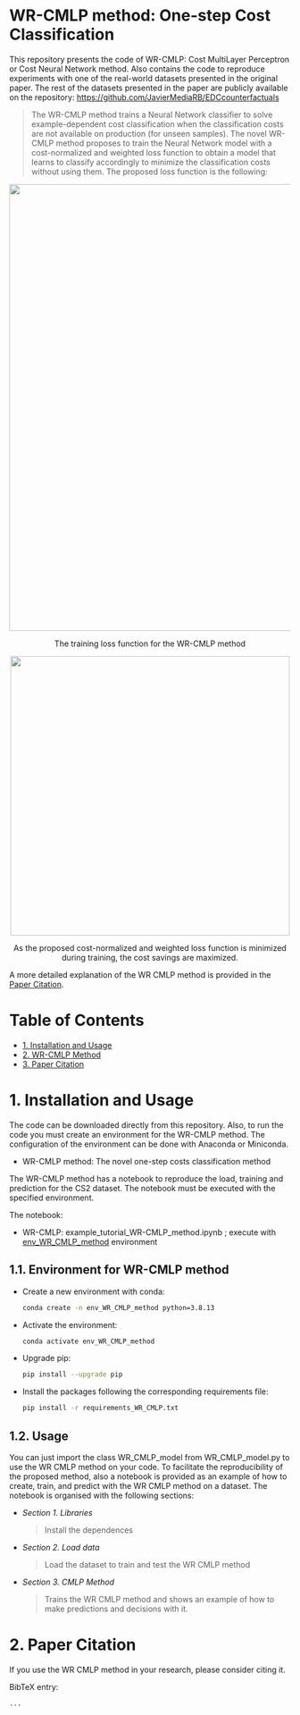 # **WR-CMLP method: One-step Cost Classification**

This repository presents the code of WR-CMLP: Cost MultiLayer Perceptron or Cost Neural Network method. Also contains the code to reproduce experiments with one of the real-world datasets presented in the original paper. The rest of the datasets presented in the paper are publicly available on the repository: https://github.com/JavierMediaRB/EDCcounterfactuals

>The WR-CMLP method trains a Neural Network classifier to solve example-dependent cost classification when the classification costs are not available on production (for unseen samples). The novel WR-CMLP method proposes to train the Neural Network model with a cost-normalized and weighted loss function to obtain a model that learns to classify accordingly to minimize the classification costs without using them. The proposed loss function is the following:

<p align="center">
  <image src="images/cost_loss_function.png" alt="" style="width: 800px;" >
</p>

<p style="text-align: center;">
The training loss function for the WR-CMLP method
</p>

<p align="center">
  <image src="images/tral_loss_and_savings.png" alt="" style="width: 500;" >
</p>

<p style="text-align: center;">
As the proposed cost-normalized and weighted loss function is minimized during training, the cost savings are maximized.
</p>

A more detailed explanation of the WR CMLP method is provided in the [Paper Citation](#Citations).

# **Table of Contents**

* [1. Installation and Usage](#installation-and-usage)
* [2. WR-CMLP Method](#WR-CMLP-method)
* [3. Paper Citation](#Citation)

# **1. Installation and Usage**
The code can be downloaded directly from this repository. Also, to run the code you must create an environment for the WR-CMLP method. The configuration of the environment can be done with Anaconda or Miniconda.

- WR-CMLP method: The novel one-step costs classification method

The WR-CMLP method has a notebook to reproduce the load, training and prediction for the CS2 dataset. The notebook must be executed with the specified environment.

The notebook:
- WR-CMLP: example_tutorial_WR-CMLP_method.ipynb ; execute with [env_WR_CMLP_method](#Environment) environment

## 1.1. Environment for WR-CMLP method

- Create a new environment with conda:

  ```bash
  conda create -n env_WR_CMLP_method python=3.8.13
  ```
  
- Activate the environment:
  ```bash
  conda activate env_WR_CMLP_method
  ```

- Upgrade pip:
  ```bash
  pip install --upgrade pip
  ```

- Install the packages following the corresponding requirements file:
  ```bash
  pip install -r requirements_WR_CMLP.txt
  ```


## 1.2. Usage

You can just import the class WR_CMLP_model from WR_CMLP_model.py to use the WR CMLP method on your code. To facilitate the reproducibility of the proposed method, also a notebook is provided as an example of how to create, train, and predict with the WR CMLP method on a dataset.
The notebook is organised with the following sections:

- *Section 1. Libraries*
    > Install the dependences

- *Section 2. Load data*
    > Load the dataset to train and test the WR CMLP method

- *Section 3. CMLP Method*

    > Trains the WR CMLP method and shows an example of how to make predictions and decisions with it.


# **2. Paper Citation**
If you use the WR CMLP method in your research, please consider citing it.

BibTeX entry:

```
...
```

